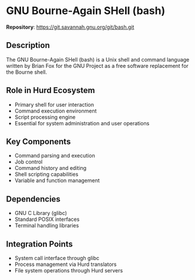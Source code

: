 # GNU Bourne-Again SHell (bash)

**Repository**: https://git.savannah.gnu.org/git/bash.git

## Description
The GNU Bourne-Again SHell (bash) is a Unix shell and command language written by Brian Fox for the GNU Project as a free software replacement for the Bourne shell.

## Role in Hurd Ecosystem
- Primary shell for user interaction
- Command execution environment
- Script processing engine
- Essential for system administration and user operations

## Key Components
- Command parsing and execution
- Job control
- Command history and editing
- Shell scripting capabilities
- Variable and function management

## Dependencies
- GNU C Library (glibc)
- Standard POSIX interfaces
- Terminal handling libraries

## Integration Points
- System call interface through glibc
- Process management via Hurd translators
- File system operations through Hurd servers